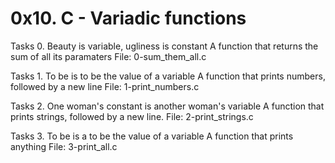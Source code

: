 # 0x10. C - Variadic functions

Tasks 0. Beauty is variable, ugliness is constant
A function that returns the sum of all its paramaters
File: 0-sum_them_all.c

Tasks 1. To be is to be the value of a variable
A function that prints numbers, followed by a new line
File: 1-print_numbers.c

Tasks 2. One woman's constant is another woman's variable
A function that prints strings, followed by a new line.
File: 2-print_strings.c

Tasks 3. To be is a to be the value of a variable
A function that prints anything
File: 3-print_all.c
